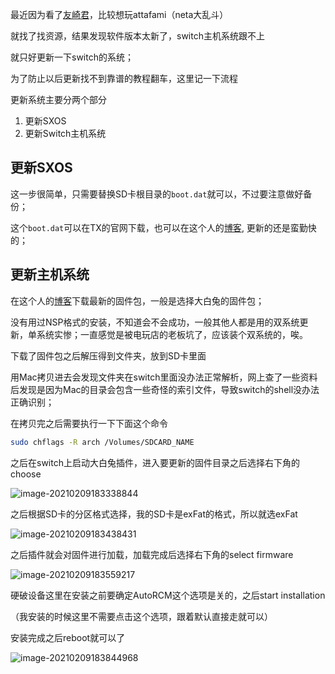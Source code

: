 最近因为看了[友崎君](https://www.bilibili.com/bangumi/media/md28231807/)，比较想玩attafami（neta大乱斗）

就找了找资源，结果发现软件版本太新了，switch主机系统跟不上

就只好更新一下switch的系统；

为了防止以后更新找不到靠谱的教程翻车，这里记一下流程

<!--more-->

更新系统主要分两个部分

1. 更新SXOS
2. 更新Switch主机系统



## 更新SXOS

这一步很简单，只需要替换SD卡根目录的`boot.dat`就可以，不过要注意做好备份；

这个`boot.dat`可以在TX的官网下载，也可以在这个人的[博客](https://shipengliang.com/games/sx-os-tx-os-下载.html), 更新的还是蛮勤快的；



## 更新主机系统

在这个人的[博客](https://shipengliang.com/games/switch-firmware-固件下载.html)下载最新的固件包，一般是选择大白兔的固件包；

没有用过NSP格式的安装，不知道会不会成功，一般其他人都是用的双系统更新，单系统实惨；一直感觉是被电玩店的老板坑了，应该装个双系统的，唉。



下载了固件包之后解压得到文件夹，放到SD卡里面

用Mac拷贝进去会发现文件夹在switch里面没办法正常解析，网上查了一些资料后发现是因为Mac的目录会包含一些奇怪的索引文件，导致switch的shell没办法正确识别；

在拷贝完之后需要执行一下下面这个命令

```bash
sudo chflags -R arch /Volumes/SDCARD_NAME
```



之后在switch上启动大白兔插件，进入要更新的固件目录之后选择右下角的choose

![image-20210209183338844](https://static.hack1s.fun/images/2021/02/09/image-20210209183338844.png)

之后根据SD卡的分区格式选择，我的SD卡是exFat的格式，所以就选exFat

![image-20210209183438431](https://static.hack1s.fun/images/2021/02/09/image-20210209183438431.png)

之后插件就会对固件进行加载，加载完成后选择右下角的select firmware

![image-20210209183559217](https://static.hack1s.fun/images/2021/02/09/image-20210209183559217.png)

硬破设备这里在安装之前要确定AutoRCM这个选项是关的，之后start installation

（我安装的时候这里不需要点击这个选项，跟着默认直接走就可以）

安装完成之后reboot就可以了

![image-20210209183844968](https://static.hack1s.fun/images/2021/02/09/image-20210209183844968.png)